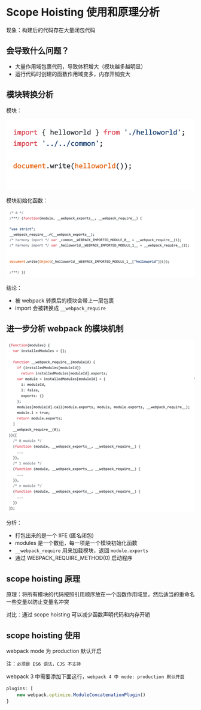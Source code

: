# Scope Hoisting 使用和原理分析

现象：构建后的代码存在大量闭包代码

## 会导致什么问题？

- ⼤量作用域包裹代码，导致体积增大（模块越多越明显）
- 运行代码时创建的函数作用域变多，内存开销变大

## 模块转换分析

模块：

![m-1.png](../img/m-1.png)

模块初始化函数：

![m-2.png](../img/m-2.png)

结论：

- 被 webpack 转换后的模块会带上一层包裹
- import 会被转换成 `__webpack_require`

## 进⼀步分析 webpack 的模块机制

![w-q.png](../img/w-q.png)

分析：

- 打包出来的是一个 IIFE (匿名闭包)
- modules 是⼀个数组，每一项是⼀个模块初始化函数
- `__webpack_require` 用来加载模块，返回 `module.exports`
- 通过 WEBPACK_REQUIRE_METHOD(0) 启动程序

## scope hoisting 原理

原理：将所有模块的代码按照引用顺序放在一个函数作用域里，然后适当的重命名⼀些变量以防止变量名冲突

对比：通过 scope hoisting 可以减少函数声明代码和内存开销

## scope hoisting 使用

webpack mode 为 production 默认开启

注：`必须是 ES6 语法，CJS 不支持`

webpack 3 中需要添加下面这行，`webpack 4 中 mode: production 默认开启`

```js
plugins: [
    new webpack.optimize.ModuleConcatenationPlugin()
}
```
